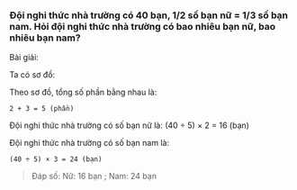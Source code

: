 ### Đội nghi thức nhà trường có 40 bạn, 1/2 số bạn nữ = 1/3 số bạn nam. Hỏi đội nghi thức nhà trường có bao nhiêu bạn nữ, bao nhiêu bạn nam?

Bài giải:

Ta có sơ đồ:



Theo sơ đồ, tổng số phần bằng nhau là:

```
2 + 3 = 5 (phần)
```

Đội nghi thức nhà trường có số bạn nữ là:
    	(40 ÷ 5) × 2 = 16 (bạn)

Đội nghi thức nhà trường có số bạn nam là:

```
(40 ÷ 5) × 3 = 24 (bạn)
```

> Đáp số: Nữ: 16 bạn  ;  Nam: 24 bạn
